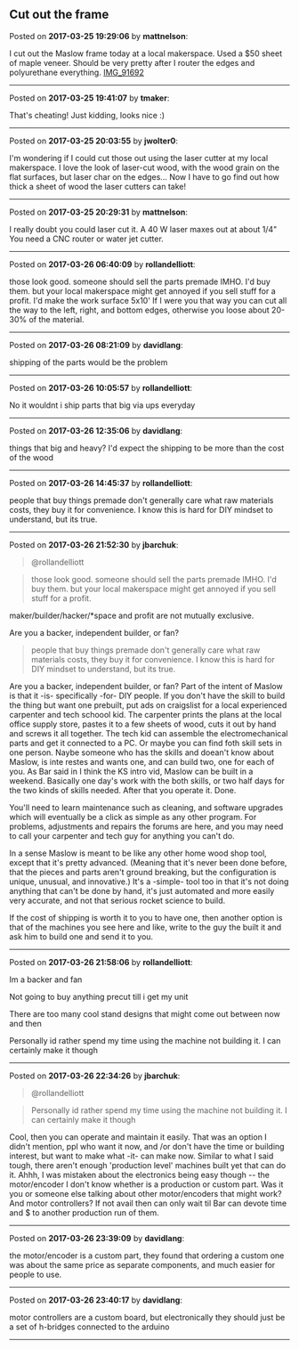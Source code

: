 ## Cut out the frame
Posted on **2017-03-25 19:29:06** by **mattnelson**:

I cut out the Maslow frame today at a local makerspace.  Used a $50 sheet of maple veneer.  Should be very pretty after I router the edges and polyurethane everything.   [IMG_91692](//muut.com/u/maslowcnc/s3/:maslowcnc:cnAI:img_91692.jpg.jpg)

---

Posted on **2017-03-25 19:41:07** by **tmaker**:

That's cheating!  Just kidding, looks nice :)

---

Posted on **2017-03-25 20:03:55** by **jwolter0**:

I'm wondering if I could cut those out using the laser cutter at my local makerspace.  I love the look of laser-cut wood, with the wood grain on the flat surfaces, but laser char on the edges...  Now I have to go find out how thick a sheet of wood the laser cutters can take!

---

Posted on **2017-03-25 20:29:31** by **mattnelson**:

I really doubt you could laser cut it.  A 40 W laser maxes out at about 1/4"  You need a CNC router or water jet cutter.

---

Posted on **2017-03-26 06:40:09** by **rollandelliott**:

those look good. someone should sell the parts premade IMHO. I'd buy them.  but your local makerspace might get annoyed if you sell stuff for a profit. I'd make the work surface 5x10' If I were you that way you can cut all the way to the left, right, and bottom edges, otherwise you loose about 20-30% of the material.

---

Posted on **2017-03-26 08:21:09** by **davidlang**:

shipping of the parts would be the problem

---

Posted on **2017-03-26 10:05:57** by **rollandelliott**:

No it wouldnt i ship parts that big via ups everyday

---

Posted on **2017-03-26 12:35:06** by **davidlang**:

things that big and heavy? I'd expect the shipping to be more than the cost of the wood

---

Posted on **2017-03-26 14:45:37** by **rollandelliott**:

people that buy things premade don't generally care what raw materials costs, they buy it for convenience. I know this is hard for DIY mindset to understand, but its true.

---

Posted on **2017-03-26 21:52:30** by **jbarchuk**:

> @rollandelliott

> those look good. someone should sell the parts premade IMHO. I'd buy them. but your local makerspace might get annoyed if you sell stuff for a profit.

maker/builder/hacker/*space and profit are not mutually exclusive.

Are you a backer, independent builder, or fan? 

> people that buy things premade don't generally care what raw materials costs, they buy it for convenience. I know this is hard for DIY mindset to understand, but its true.

Are you a backer, independent builder, or fan? Part of the intent of Maslow is that it -is- specifically -for- DIY people. If you don't have the skill to build the thing but want one prebuilt, put ads on craigslist for a local experienced carpenter and tech schoool kid. The carpenter prints the plans at the local office supply store, pastes it to a few sheets of wood, cuts it out by hand and screws it all together. The tech kid can assemble the electromechanical parts and get it connected to a PC. Or maybe you can find foth skill sets in one person. Naybe someone who has the skills and doean't know about Maslow, is inte restes and wants one, and can build two, one for each of you. As Bar said in I think the KS intro vid, Maslow can be built in a weekend. Basically one day's work with the both skills, or two half days for the two kinds of skills needed. After that you operate it. Done.

You'll need to learn maintenance such as cleaning, and software upgrades which will eventually be a click as simple as any other program. For problems, adjustments and repairs the forums are here, and you may need to call your carpenter and tech guy for anything you can't do.

In a sense Maslow is meant to be like any other home wood shop tool, except that it's pretty advanced. (Meaning that it's never been done before, that the pieces and parts aren't ground breaking, but the configuration is unique, unusual, and innovative.) It's a -simple- tool too in that it's not doing anything that can't be done by hand, it's just automated and more easily very accurate, and not that serious rocket science to build.

If the cost of shipping is worth it to you to have one, then another option is that of the machines you see here and like, write to the guy the built it and ask him to build one and send it to you.

---

Posted on **2017-03-26 21:58:06** by **rollandelliott**:

Im a backer and fan 

Not going to buy anything precut till i get my unit

There are too many cool stand designs that might come out between now and then

Personally id rather spend my time using the machine not building it.  I can certainly make it though

---

Posted on **2017-03-26 22:34:26** by **jbarchuk**:

> @rollandelliott

> Personally id rather spend my time using the machine not building it. I can certainly make it though

Cool, then you can operate and maintain it easily. That was an option I didn't mention, ppl who want it now, and /or don't have the time or building interest, but want to make what -it- can make now. Similar to what I said tough, there aren't enough 'production level' machines built yet that can do it. Ahhh, I was mistaken about the electronics being easy though -- the motor/encoder I don't know whether is a production or custom part. Was it you or someone else talking about other motor/encoders that might work? And motor controllers? If not avail then can only wait til Bar can devote time and $ to another production run of them.

---

Posted on **2017-03-26 23:39:09** by **davidlang**:

the motor/encoder is a custom part, they found that ordering a custom one was about the same price as separate components, and much easier for people to use.

---

Posted on **2017-03-26 23:40:17** by **davidlang**:

motor controllers are a custom board, but electronically they should just be a set of h-bridges connected to the arduino

---

